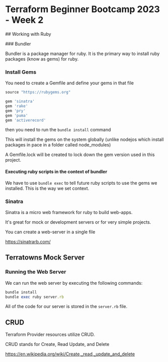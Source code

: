 # Terraform Beginner Bootcamp 2023 - Week 2

## Working with Ruby

### Bundler

Bundler is a package manager for ruby. It is the primary way to install ruby packages (know as gems) for ruby.

### Install Gems

You need to create a Gemfile and define your gems in that file 

```rb
source "https://rubygems.org"

gem 'sinatra'
gem 'rake'
gem 'pry'
gem 'puma'
gem 'activerecord'
```

then you need to run the `bundle install` command 

This will install the gems on the system globally (unlike nodejos which install packages in pace in a folder called node_modules)

A Gemfile.lock will be created to lock down the gem version used in this project.

#### Executing ruby scripts in the context of bundler

We have to use `bundle exec` to tell future ruby scripts to use the gems we installed. This is the way we set context.

### Sinatra 

Sinatra is a micro web framework for ruby to build web-apps.

It's great for mock or development servers or for very simple projects.

You can create a web-server in a single file


https://sinatrarb.com/

## Terratowns Mock Server

### Running the Web Server

We can run the web server by executing the following commands:

```rb
bundle install
bundle exec ruby server.rb
```

All of the code for our server is stored in the `server.rb` file.

## CRUD

Terraform Provider resources utilize CRUD.

CRUD stands for Create, Read Update, and Delete

https://en.wikipedia.org/wiki/Create,_read,_update_and_delete